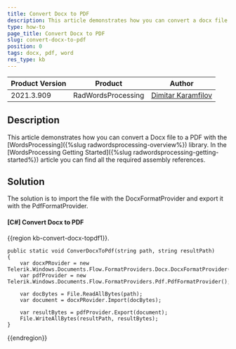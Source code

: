 ```yaml
---
title: Convert Docx to PDF
description: This article demonstrates how you can convert a docx file to a PDF with the WordsProcessing library.
type: how-to 
page_title: Convert Docx to PDF
slug: convert-docx-to-pdf
position: 0
tags: docx, pdf, word
res_type: kb
---
```


|Product Version|Product|Author|
|----|----|----|
|2021.3.909|RadWordsProcessing|[Dimitar Karamfilov](https://www.telerik.com/blogs/author/dimitar-karamfilov)|

## Description

This article demonstrates how you can convert a Docx file to a PDF with the [WordsProcessing]({%slug radwordsprocessing-overview%}) library. In the [WordsProcessing Getting Started]({%slug radwordsprocessing-getting-started%}) article you can find all the required assembly references.

## Solution

The solution is to import the file with the DocxFormatProvider and export it with the PdfFormatProvider. 

#### [C#] Convert Docx to PDF

{{region kb-convert-docx-topdf1}}.

    public static void ConverDocxToPdf(string path, string resultPath)
    {
        var docxPRovider = new Telerik.Windows.Documents.Flow.FormatProviders.Docx.DocxFormatProvider();
        var pdfProvider = new Telerik.Windows.Documents.Flow.FormatProviders.Pdf.PdfFormatProvider();
    
        var docBytes = File.ReadAllBytes(path);
        var document = docxPRovider.Import(docBytes);
    
        var resultBytes = pdfProvider.Export(document);
        File.WriteAllBytes(resultPath, resultBytes);
    }

{{endregion}}

